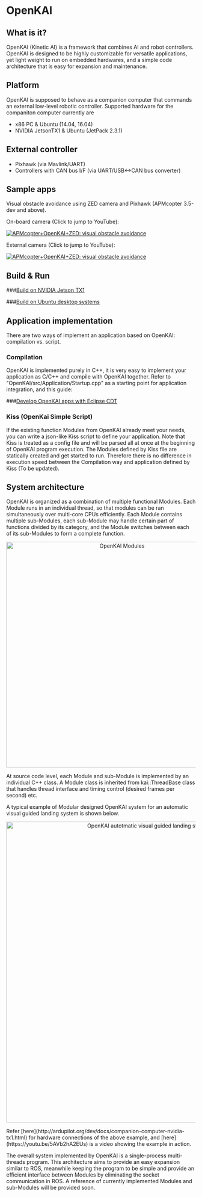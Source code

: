 # OpenKAI

## What is it?
OpenKAI (Kinetic AI) is a framework that combines AI and robot controllers. OpenKAI is designed to be highly customizable for versatile applications, yet light weight to run on embedded hardwares, and a simple code architecture that is easy for expansion and maintenance.

## Platform
OpenKAI is supposed to behave as a companion computer that commands an external low-level robotic controller. Supported hardware for the companiton computer currently are
* x86 PC & Ubuntu (14.04, 16.04)
* NVIDIA JetsonTX1 & Ubuntu (JetPack 2.3.1)

## External controller
* Pixhawk (via Mavlink/UART)
* Controllers with CAN bus I/F (via UART/USB<->CAN bus converter)

## Sample apps
Visual obstacle avoidance using ZED camera and Pixhawk (APMcopter 3.5-dev and above).

On-board camera (Click to jump to YouTube):

[![APMcopter+OpenKAI+ZED: visual obstacle avoidance](https://img.youtube.com/vi/MOFullt5k3g/0.jpg)](https://www.youtube.com/watch?v=MOFullt5k3g)

External camera (Click to jump to YouTube):

[![APMcopter+OpenKAI+ZED: visual obstacle avoidance](https://img.youtube.com/vi/qk_hEtRASqg/0.jpg)](https://www.youtube.com/watch?v=qk_hEtRASqg)


## Build & Run
###[Build on NVIDIA Jetson TX1](https://github.com/yankailab/OpenKAI/blob/master/doc/JetsonTX1/build.md)

###[Build on Ubuntu desktop systems](https://github.com/yankailab/OpenKAI/blob/master/doc/x86_64/Ubuntu/build.md)

## Application implementation
There are two ways of implement an application based on OpenKAI: compilation vs. script.

### Compilation
OpenKAI is implemented purely in C++, it is very easy to implement your application as C/C++ and compile with OpenKAI together. Refer to "OpenKAI/src/Application/Startup.cpp" as a starting point for application integration, and this guide:

###[Develop OpenKAI apps with Eclipse CDT](https://github.com/yankailab/OpenKAI/blob/master/doc/x86_64/Ubuntu/eclipse.md)

### Kiss (OpenKai Simple Script)
If the existing function Modules from OpenKAI already meet your needs, you can write a json-like Kiss script to define your application. Note that Kiss is treated as a config file and will be parsed all at once at the beginning of OpenKAI program execution. The Modules defined by Kiss file are statically created and get started to run. Therefore there is no difference in execution speed between the Compilation way and application defined by Kiss (To be updated).

## System architecture
OpenKAI is organized as a combination of multiple functional Modules. Each Module runs in an individual thread, so that modules can be ran simultaneously over multi-core CPUs efficiently. Each Module contains multiple sub-Modules, each sub-Module may handle certain part of functions divided by its category, and the Module switches between each of its sub-Modules to form a complete function.
<p align="center">
<img src="https://github.com/yankailab/OpenKAI/raw/master/doc/img/F1.png" alt="OpenKAI Modules" width="600px">
</p>
At source code level, each Module and sub-Module is implemented by an individual C++ class. A Module class is inherited from kai::ThreadBase class that handles thread interface and timing control (desired frames per second) etc.

A typical example of Modular designed OpenKAI system for an automatic visual guided landing system is shown below.
<p align="center">
<img src="https://github.com/yankailab/OpenKAI/raw/master/doc/img/F2.png" alt="OpenKAI autotmatic visual guided landing system diagram" width="800px">
</p>
Refer [here](http://ardupilot.org/dev/docs/companion-computer-nvidia-tx1.html) for hardware connections of the above example, and [here](https://youtu.be/5AVb2hA2EUs) is a video showing the example in action.

The overall system implemented by OpenKAI is a single-process multi-threads program. This architecture aims to provide an easy expansion similar to ROS, meanwhile keeping the program to be simple and provide an efficient interface between Modules by eliminating the socket communication in ROS. A reference of currently implemented Modules and sub-Modules will be provided soon.

